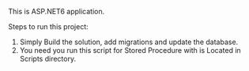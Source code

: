 
This is ASP.NET6 application. 

Steps to run this project:
1. Simply Build the solution, add migrations and update the database.
2. You need you run this script for Stored Procedure with is Located in Scripts directory.

